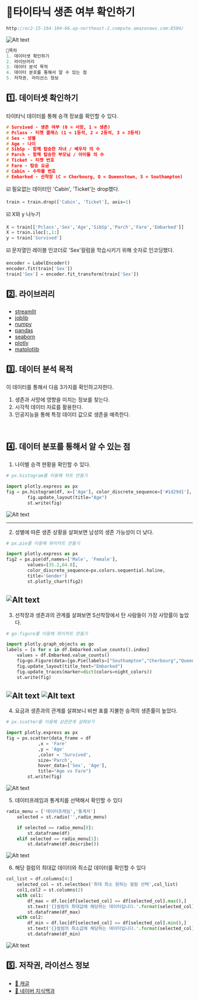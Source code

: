 # **🚢타이타닉 생존 여부 확인하기**
``` C
http://ec2-15-164-104-66.ap-northeast-2.compute.amazonaws.com:8504/
``` 
![Alt text](/data/img10.jpg)

``` C
📌목차
1. 데이터셋 확인하기
2. 라이브러리
3. 데이터 분석 목적
4. 데이터 분포를 통해서 알 수 있는 점
5. 저작권, 라이선스 정보
``` 

## 1️⃣. 데이터셋 확인하기
타이타닉 데이터를 통해 승객 정보를 확인할 수 있다.
``` C
# Survived - 생존 여부 (0 = 사망, 1 = 생존)
# Pclass - 티켓 클래스 (1 = 1등석, 2 = 2등석, 3 = 3등석)
# Sex - 성별
# Age - 나이
# SibSp - 함께 탑승한 자녀 / 배우자 의 수
# Parch - 함께 탑승한 부모님 / 아이들 의 수
# Ticket - 티켓 번호
# Fare - 탑승 요금
# Cabin - 수하물 번호
# Embarked - 선착장 (C = Cherbourg, Q = Queenstown, S = Southampton)
``` 
☑️ 필요없는 데이터인 'Cabin', 'Ticket'는 drop했다.
```python
train = train.drop(['Cabin', 'Ticket'], axis=1)
```
☑️ X와 y 나누기
```python
X = train[['Pclass','Sex','Age','SibSp','Parch','Fare','Embarked']]
X = train.iloc[:,1:]
y = train['Survived']
```
☑️ 문자열인 레이블 인코더로 'Sex'컬럼을 학습시키기 위해 숫자로 인코딩했다.
```python
encoder = LabelEncoder()
encoder.fit(train['Sex'])
train['Sex'] = encoder.fit_transform(train['Sex'])
```


## 2️⃣. 라이브러리
- [streamlit](https://streamlit.io/)   
- [joblib](https://joblib.readthedocs.io/en/latest/)
- [numpy](https://numpy.org/)
- [pandas](https://pandas.pydata.org/)
- [seaborn](https://seaborn.pydata.org/)
- [plotly](https://plotly.com/python/)
- [matplotlib](https://matplotlib.org/)



## 3️⃣. 데이터 분석 목적
이 데이터를 통해서 다음 3가지를 확인하고자한다.
1. 생존과 사망에 영향을 미치는 정보를 찾는다.
2. 시각적 데이터 자료를 활용한다.
3. 인공지능을 통해 특정 데이터 값으로 생존을 예측한다.

<br>

## 4️⃣. 데이터 분포를 통해서 알 수 있는 점

1. 나이별 승객 현황을 확인할 수 있다.

```python
# px.histogram를 이용해 차트 만들기

import plotly.express as px
fig = px.histogram(df, x=['Age'], color_discrete_sequence=['#1d29d1'], barmode='overlay')
        fig.update_layout(title="Age")
        st.write(fig)
```
![Alt text](/data/chart01.png)

---
2. 성별에 따른 생존 상황을 살펴보면
남성의 생존 가능성이 더 낮다.

```python
# px.pie를 이용해 파이차트 만들기

import plotly.express as px
fig2 = px.pie(df,names=['Male', 'Female'],
        values=[35.2,64.8],
        color_discrete_sequence=px.colors.sequential.haline,
        title='Gender')
        st.plotly_chart(fig2)

```
![Alt text](/data/chart02.png)
---

3. 선착장과 생존과의 관계를 살펴보면 S선착장에서 탄 사람들이 가장 사망률이 높았다.
```python
# go.figure를 이용해 파이차트 만들기

import plotly.graph_objects as go
labels = [x for x in df.Embarked.value_counts().index]
    values = df.Embarked.value_counts()
    fig=go.Figure(data=[go.Pie(labels=["Southampton","Cherbourg","Queenstown"],values=values,hole=.3,pull=[0,0,0.06,0])])
    fig.update_layout(title_text="Embarked")
    fig.update_traces(marker=dict(colors=night_colors))
    st.write(fig)
```
![Alt text](/data/chart03.png)
![Alt text](/data/chart04.png)
---

4. 요금과 생존과의 관계를 살펴보니 비싼 표를 지불한 승객의 생존률이 높았다.

```python
# px.scatter를 이용해 상관관계 살펴보기

import plotly.express as px
fig = px.scatter(data_frame = df
            ,x = 'Fare'
            ,y = 'Age'
            ,color = 'Survived',
            size='Parch',
            hover_data=['Sex', 'Age'],
            title="Age vs Fare")
        st.write(fig)
```
![Alt text](/data/chart05.png)

5. 데이터프레임과 통계치를 선택해서 확인할 수 있다

```python
radio_menu = ['데이터프레임','통계치']
    selected = st.radio('',radio_menu)

    if selected == radio_menu[0]:
        st.dataframe(df)
    elif selected == radio_menu[1]:
        st.dataframe(df.describe())
```
![Alt text](/data/chart06.png)

6. 해당 컬럼의 최대값 데이터와 최소값 데이터를 확인할 수 있다

```python
col_list = df.columns[4:]
    selected_col = st.selectbox('최대 최소 원하는 컬럼 선택',col_list)
    col1,col2 = st.columns(2)
    with col1:
        df_max = df.loc[df[selected_col] == df[selected_col].max(),]
        st.text('{}컬럼의 최대값에 해당하는 데이터입니다.'.format(selected_col))
        st.dataframe(df_max)
    with col2:
        df_min = df.loc[df[selected_col] == df[selected_col].min(),]
        st.text('{}컬럼의 최소값에 해당하는 데이터입니다.'.format(selected_col))
        st.dataframe(df_min)
```
![Alt text](/data/chart07.png)





## 5️⃣. 저작권, 라이선스 정보
- [📁 캐글](https://www.kaggle.com/competitions/titanic)   
- [📁 네이버 지식백과](https://terms.naver.com/entry.naver?docId=3574197&cid=58940&categoryId=58956)




